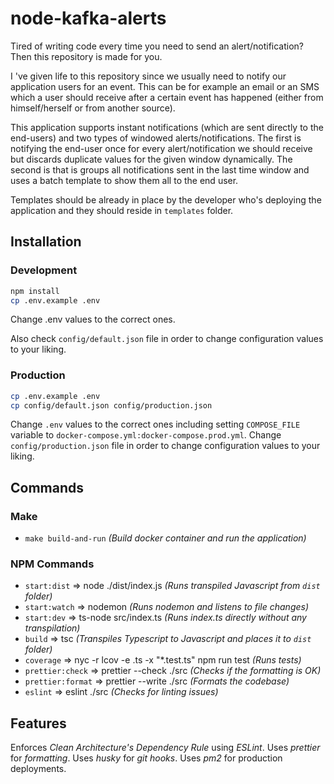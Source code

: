 
# node-kafka-alerts

Tired of writing code every time you need to send an alert/notification? 
Then this repository is made for you.

I 've given life to this repository since we usually need to notify our application users for an event. This can be for example an email or an SMS which a user should receive after a certain event has happened (either from himself/herself or from another source).

This application supports instant notifications (which are sent directly to the end-users) and two types of windowed alerts/notifications. The first is notifying the end-user once for every alert/notification we should receive but discards duplicate values for the given window dynamically. The second is that is groups all notifications sent in the last time window and uses a batch template to show them all to the end user.

Templates should be already in place by the developer who's deploying the application and they should reside in `templates` folder.

## Installation

### Development

```bash
npm install
cp .env.example .env
```

Change .env values to the correct ones.

Also check `config/default.json` file in order to change configuration values to your liking.

  
### Production

 ```bash
cp .env.example .env
cp config/default.json config/production.json
```

Change `.env` values to the correct ones including setting `COMPOSE_FILE` variable to `docker-compose.yml:docker-compose.prod.yml`.
Change `config/production.json` file in order to change configuration values to your liking.


## Commands

### Make 

- `make build-and-run` *(Build docker container and run the application)*

### NPM Commands

- `start:dist` => node ./dist/index.js *(Runs transpiled Javascript from `dist` folder)*
- `start:watch` => nodemon *(Runs nodemon and listens to file changes)*
- `start:dev` => ts-node src/index.ts *(Runs index.ts directly without any transpilation)*
- `build` => tsc *(Transpiles Typescript to Javascript and places it to `dist` folder)*
- `coverage` => nyc -r lcov -e .ts -x "*.test.ts" npm run test *(Runs tests)*
- `prettier:check` => prettier --check ./src *(Checks if the formatting is OK)*
- `prettier:format` => prettier --write ./src *(Formats the codebase)*
- `eslint` => eslint ./src *(Checks for linting issues)*

## Features

Enforces *Clean Architecture's Dependency Rule* using *ESLint*.
Uses *prettier* for *formatting*.
Uses *husky* for *git hooks*.
Uses *pm2* for production deployments.